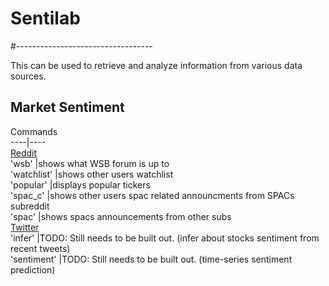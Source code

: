 # Sentilab
#----------------------------------

This can be used to retrieve and analyze information from various
data sources.

## Market Sentiment
Commands  
----|----  
[Reddit](https://reddit.com)  
'wsb'           |shows what WSB forum is up to  
'watchlist'     |shows other users watchlist  
'popular'       |displays popular tickers  
'spac_c'        |shows other users spac related announcments from SPACs subreddit  
'spac'          |shows spacs announcements from other subs  
[Twitter](https://twitter.com/)  
'infer'         |TODO: Still needs to be built out. (infer about stocks sentiment from recent tweets)  
'sentiment'     |TODO: Still needs to be built out. (time-series sentiment prediction)  